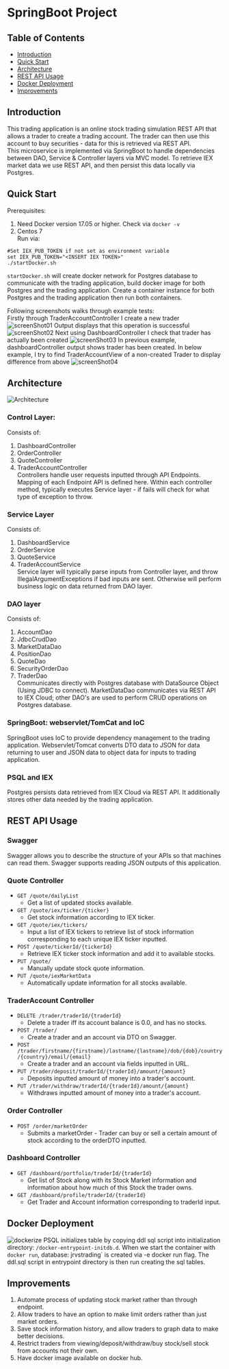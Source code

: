 # SpringBoot Project

## Table of Contents
* [Introduction](#introduction)
* [Quick Start](#quick-start)
* [Architecture](#architecture)
* [REST API Usage](#rest-api-usage)
* [Docker Deployment](#docker-deployment)
* [Improvements](#improvements)

## Introduction
This trading application is an online stock trading simulation REST API 
that allows a trader to create a trading account. The trader can then use 
this account to buy securities - data for this is retrieved via REST API.
<br />
This microservice is implemented via SpringBoot to handle dependencies
between DAO, Service & Controller layers via MVC model. To retrieve
IEX market data we use REST API, and then persist this data locally via
Postgres.

## Quick Start
Prerequisites:
1) Need Docker version 17.05 or higher. Check via `docker -v`<br />
2) Centos 7<br />
Run via:<br />
```
#Set IEX_PUB_TOKEN if not set as environment variable
set IEX_PUB_TOKEN="<INSERT IEX TOKEN>"
./startDocker.sh
```
`startDocker.sh` will create docker network for Postgres database to 
communicate with the trading application, build docker image for both 
Postgres and the trading application. Create a container instance for 
both Postgres and the trading application then run both containers.

Following screenshots walks through example tests:<br />
Firstly through TraderAccountController I create a new trader
![screenShot01](./assets/springbootPic01.JPG)
Output displays that this operation is successful
![screenShot02](./assets/springbootPic02.JPG)
Next using DashboardController I check that trader has actually been created
![screenShot03](./assets/springbootPic03.JPG)
In previous example, dashboardController output shows trader has been 
created. In below example, I try to find TraderAccountView of 
a non-created Trader to display difference from above
![screenShot04](./assets/springbootPic04.JPG)

## Architecture
![Architecture](./assets/SpringBoot_Architecture-Page-1.svg)
### Control Layer:
Consists of:<br />
1) DashboardController<br />
2) OrderController<br />
3) QuoteController<br />
4) TraderAccountController<br />
Controllers handle user requests inputted through API Endpoints.
Mapping of each Endpoint API is defined here. Within each controller 
method, typically executes Service layer - if fails will check for 
what type of exception to throw.

### Service Layer
Consists of:<br />
1) DashboardService<br />
2) OrderService<br />
3) QuoteService<br />
4) TraderAccountService<br />
Service layer will typically parse inputs from Controller layer, and 
throw IllegalArgumentExceptions if bad inputs are sent. Otherwise will 
perform business logic on data returned from DAO layer.

### DAO layer
Consists of:<br />
1) AccountDao<br />
2) JdbcCrudDao<br />
3) MarketDataDao<br />
4) PositionDao<br />
5) QuoteDao<br />
6) SecurityOrderDao<br />
7) TraderDao<br />
Communicates directly with Postgres database with DataSource Object (Using JDBC 
to connect). MarketDataDao communicates via REST API to IEX Cloud; other DAO's 
are used to perform CRUD operations on Postgres database.

### SpringBoot: webservlet/TomCat and IoC
SpringBoot uses IoC to provide dependency management to the trading application.
Webservlet/Tomcat converts DTO data to JSON for data returning to user 
and JSON data to object data for inputs to trading application.

### PSQL and IEX
Postgres persists data retrieved from IEX Cloud via REST API. It 
additionally stores other data needed by the trading application.

## REST API Usage
### Swagger
Swagger allows you to describe the structure of your APIs so that machines
 can read them. Swagger supports reading JSON outputs of this application.

### Quote Controller
 + `GET /quote/dailyList`
   * Get a list of updated stocks available.
 + `GET /quote/iex/ticker/{ticker}`
 	 * Get stock information according to IEX ticker.
 + `GET /quote/iex/tickers/`
 	 * Input a list of IEX tickers to retrieve list of stock information 
	 corresponding to each unique IEX ticker inputted.
 + `POST /quote/tickerId/{tickerId}`
   * Retrieve IEX ticker stock information and add it to available stocks.
 + `PUT /quote/`
   * Manually update stock quote information.
 + `PUT /quote/iexMarketData`
   * Automatically update information for all stocks available.

### TraderAccount Controller
 + `DELETE /trader/traderId/{traderId}`
   * Delete a trader iff its account balance is 0.0, and has no stocks.
 + `POST /trader/`
   * Create a trader and an account via DTO on Swagger.
 + `POST /trader/firstname/{firstname}/lastname/{lastname}/dob/{dob}/country/{country}/email/{email}`
   * Create a trader and an account via fields inputted in URL.
 + `PUT /trader/deposit/traderId/{traderId}/amount/{amount}`
   * Deposits inputted amount of money into a trader's account.
 + `PUT /trader/withdraw/traderId/{traderId}/amount/{amount}`
   * Withdraws inputted amount of money into a trader's account.

### Order Controller
 + `POST /order/marketOrder`
   * Submits a marketOrder - Trader can buy or sell a certain amount of stock 
	 according to the orderDTO inputted.

### Dashboard Controller 
 + `GET /dashboard/portfolio/traderId/{traderId}`
   * Get list of Stock along with its Stock Market information and information 
	 about how much of this Stock the trader owns.
 + `GET /dashboard/profile/traderId/{traderId}`
   * Get Trader and Account information corresponding to traderId input.

## Docker Deployment
![dockerize](./assets/dockerize.svg)
PSQL initializes table by copying ddl sql script into initialization directory: 
`/docker-entrypoint-initdb.d`. When we start the container with `docker run`, database: 
jrvstrading` is created via -e docker run flag. The ddl.sql script in entrypoint 
directory is then run creating the sql tables.

## Improvements
1) Automate process of updating stock market rather than through endpoint.<br />
2) Allow traders to have an option to make limit orders rather than just market orders.<br />
3) Save stock information history, and allow traders to graph data to make better decisions.<br />
4) Restrict traders from viewing/deposit/withdraw/buy stock/sell stock from accounts not their own.<br />
5) Have docker image available on docker hub.<br />
